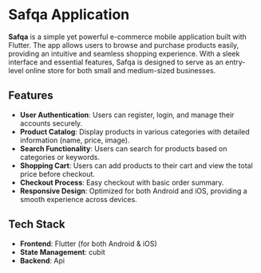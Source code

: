 # Safqa Application

**Safqa** is a simple yet powerful e-commerce mobile application built with Flutter. The app allows users to browse and purchase products easily, providing an intuitive and seamless shopping experience. With a sleek interface and essential features, Safqa is designed to serve as an entry-level online store for both small and medium-sized businesses.

## Features

- **User Authentication**: Users can register, login, and manage their accounts securely.
- **Product Catalog**: Display products in various categories with detailed information (name, price, image).
- **Search Functionality**: Users can search for products based on categories or keywords.
- **Shopping Cart**: Users can add products to their cart and view the total price before checkout.
- **Checkout Process**: Easy checkout with basic order summary.
- **Responsive Design**: Optimized for both Android and iOS, providing a smooth experience across devices.
  
## Tech Stack

- **Frontend**: Flutter (for both Android & iOS)
- **State Management**:  cubit
- **Backend**: Api


